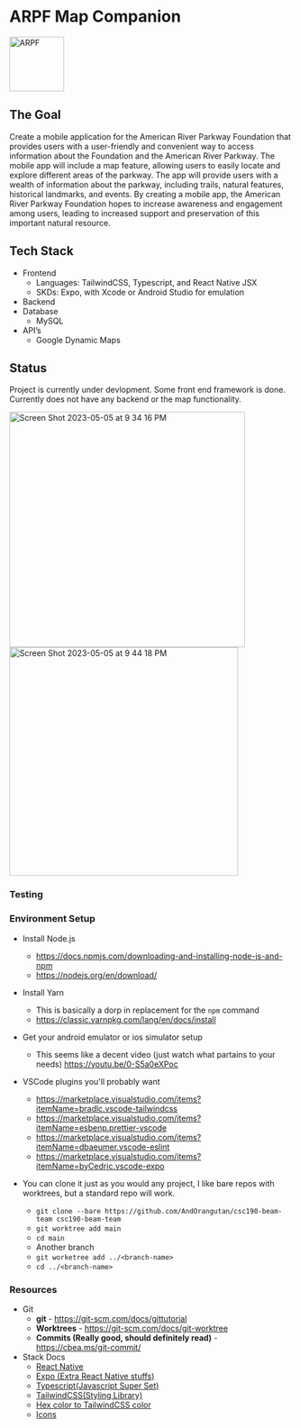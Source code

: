 # ARPF Map Companion

<img width="97" alt="ARPF" src="https://user-images.githubusercontent.com/47950270/236599808-ab46ce50-ef80-4d7e-ba1e-a92d97f6ee00.png">

## The Goal
Create a mobile application for the American River Parkway Foundation
that provides users with a user-friendly and convenient way to access information about the
Foundation and the American River Parkway. The mobile app will include a map feature,
allowing users to easily locate and explore different areas of the parkway. The app will provide
users with a wealth of information about the parkway, including trails, natural features, historical
landmarks, and events. By creating a mobile app, the American River Parkway Foundation
hopes to increase awareness and engagement among users, leading to increased support and
preservation of this important natural resource.

## Tech Stack
- Frontend
    - Languages: TailwindCSS, Typescript, and React Native JSX
    - SKDs: Expo, with Xcode or Android Studio for emulation 
- Backend
- Database 
    - MySQL 
- API’s 
    - Google Dynamic Maps

## Status
Project is currently under devlopment. Some front end framework is done. Currently does not have any backend or the map functionality. 

<img width="418" alt="Screen Shot 2023-05-05 at 9 34 16 PM" src="https://user-images.githubusercontent.com/47950270/236599976-316fc8c9-5890-41b5-9c22-1ad16c17a239.png">

<img width="406" alt="Screen Shot 2023-05-05 at 9 44 18 PM" src="https://user-images.githubusercontent.com/47950270/236600328-69fd23e5-2ff5-4e32-8a0f-ca45fac13840.png">



### Testing


### Environment Setup

- Install Node.js
    - https://docs.npmjs.com/downloading-and-installing-node-js-and-npm
    - https://nodejs.org/en/download/
- Install Yarn
    - This is basically a dorp in replacement for the `npm` command
    - https://classic.yarnpkg.com/lang/en/docs/install
- Get your android emulator or ios simulator setup
    - This seems like a decent video (just watch what partains to your needs) https://youtu.be/0-S5a0eXPoc
- VSCode plugins you'll probably want
    - https://marketplace.visualstudio.com/items?itemName=bradlc.vscode-tailwindcss
    - https://marketplace.visualstudio.com/items?itemName=esbenp.prettier-vscode
    - https://marketplace.visualstudio.com/items?itemName=dbaeumer.vscode-eslint
    - https://marketplace.visualstudio.com/items?itemName=byCedric.vscode-expo

- You can clone it just as you would any project, I like bare repos with worktrees, but a standard repo will work.
    - `git clone --bare https://github.com/AndOrangutan/csc190-beam-team csc190-beam-team`
    - `git worktree add main`
    - `cd main`
    - Another branch
    - `git worketree add ../<branch-name>`
    - `cd ../<branch-name>`

### Resources

- Git
    - **git** - https://git-scm.com/docs/gittutorial
    - **Worktrees** - https://git-scm.com/docs/git-worktree
    - **Commits (Really good, should definitely read)** - https://cbea.ms/git-commit/
- Stack Docs
    - [React Native](https://reactnative.dev/docs/components-and-apis)
    - [Expo (Extra React Native stuffs)](https://docs.expo.dev/)
    - [Typescript(Javascript Super Set)](https://www.typescriptlang.org/docs/)
    - [TailwindCSS(Styling Library)](https://tailwindcss.com/docs/installation)
    - [Hex color to TailwindCSS color](https://tailwind-color-finder.vercel.app/)
    - [Icons](https://oblador.github.io/react-native-vector-icons/)
